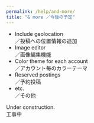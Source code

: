 ```yaml
---
permalink: /help/and-more/
title: "& more ／今後の予定"
---
```


- Include geolocation<br />／投稿への位置情報の追加
- Image editor<br />／画像編集機能
- Color theme for each account<br />／アカウント毎のカラーテーマ
- Reserved postings<br />／予約投稿
- etc.<br />／その他

Under construction.  
工事中